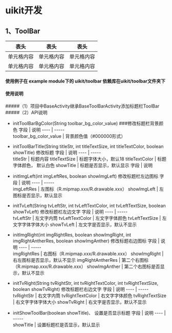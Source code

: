 uikit开发
======

## 1、ToolBar
表头  | 表头  | 表头
 ---- | ----- | ------  
 单元格内容  | 单元格内容 | 单元格内容 
 单元格内容  | 单元格内容 | 单元格内容 

#### 使用例子在 example module下的 uikit/toolbar 依赖库在uikit/toolbar文件夹下
     
#### 使用说明
#####（1）项目中BaseActivity继承BaseToolBarActivity添加标题栏ToolBar
#####（2）API说明

* initToolBarBgColor(String toolbar_bg_color_value)
###修改标题栏背景颜色
字段  | 说明 
---- | -----   
toolbar_bg_color_value | 背景颜色值（#000000形式） 
    
* initToolBarTitle(String titleStr, int titleTextSize, int titleTextColor, boolean showTitle)
   修改标题
字段  | 说明 
       ---- | -----   
     titleStr  | 标题内容 
     titleTextSize  | 标题字体大小，默认18 
     titleTextColor  | 标题字体颜色， 默认白色 
     showTitle  | 标题是否显示，默认显示
     字段  | 说明 
     
* initImgLeft(int imgLeftRes, boolean showImgLeft)
修改标题栏左边图标
 字段  | 说明 
       ---- | -----   
     imgLeftRes  | 左图标（R.mipmap.xxx/R.drawable.xxx）
     showImgLeft  | 左图标是否显示，默认显示 
     
     
* initTvLeft(String tvLeftStr, int tvLeftTextColor, int tvLeftTextSize, boolean showTvLeft)
修改标题栏左边文字
 字段  | 说明 
       ---- | -----   
     tvLeftStr  | 左文字内筒
     tvLeftTextColor  | 左文字字体颜色
     tvLeftTextSize  | 左文字字体字体大小
     showTvLeft  | 左文字是否显示，默认不显示
     
* initImgRight(int imgRightRes, boolean showImgRight, int imgRightAntherRes, boolean showImgAnther)
修改标题右边图标
 字段  | 说明 
       ---- | -----   
     imgRightRes  | 右图标（R.mipmap.xxx/R.drawable.xxx）
     showImgRight  | 右左图标是否显示，默认不显示 
     imgRightAntherRes  | 第二个右图标（R.mipmap.xxx/R.drawable.xxx）
     showImgAnther  | 第二个右图标是否显示，默认不显示 
     
     
* initTvRight(String tvRightStr, int tvRightTextColor, int tvRightTextSize, boolean showTvRight) 
修改标题栏右边文字
 字段  | 说明 
       ---- | -----   
     tvRightStr  | 右文字内筒
     tvRightTextColor  | 右文字字体颜色
     tvRightTextSize  | 右文字字体字体大小
     showTvRight  | 右文字是否显示，默认不显示
* initShowToolBar(boolean showTitle)、
 设置是否显示标题
  字段  | 说明 
        ---- | -----   
      showTitle  | 设置标题栏是否显示，默认显示
 